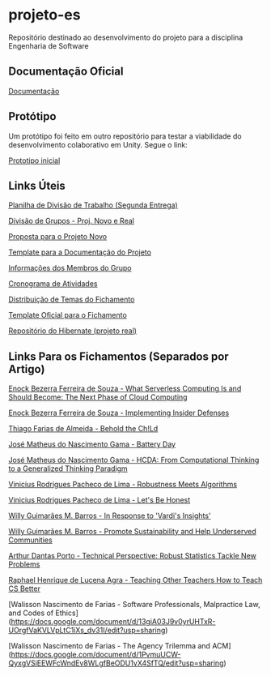 # projeto-es
Repositório destinado ao desenvolvimento do projeto para a disciplina Engenharia de Software

## **Documentação Oficial**

[Documentação](https://docs.google.com/document/d/1McA49Q3K77XjxbCtUVEMMZEUFh6k-euATzTBVZIw3lk/edit?usp=sharing)

## **Protótipo**

Um protótipo foi feito em outro repositório para testar a viabilidade do desenvolvimento colaborativo em Unity. Segue o link:

[Prototipo inicial](https://github.com/Enock21/UnityCoopTest)

## **Links Úteis**

[Planilha de Divisão de Trabalho (Segunda Entrega)](https://docs.google.com/spreadsheets/d/18Ya9i64hYMa0a4w7KkCX_1j7VzmCczlZ1iPzhJSgZ1o/edit?usp=sharing)

[Divisão de Grupos - Proj. Novo e Real](https://docs.google.com/document/d/17BYu6AmB-rQEgs-WvWNV__LLZoUNJNItagYPPAGmSeE/edit?usp=sharing)

[Proposta para o Projeto Novo](https://docs.google.com/presentation/d/1Non0-QWdjFVBYx8G--LW4HwjRJ2iW8V9R7tmwsJ_mRQ/edit?usp=sharing)

[Template para a Documentação do Projeto](https://docs.google.com/document/d/1THUEBk5FL6XcKnNXW0z9-4OlS4BlTzPkdwfZkkNxGNU/edit?usp=sharing)

[Informações dos Membros do Grupo](https://docs.google.com/document/d/1INYuAM-4k_vKK2dD0WRZ5fJyDysNxUSFFz_EV4bu-m0/edit?usp=sharing)

[Cronograma de Atividades](https://drive.google.com/file/d/1DjED2QFURwn8YWFhITk4OToEbaEOhqzC/view?usp=sharing)

[Distribuição de Temas do Fichamento](https://docs.google.com/spreadsheets/d/1uxlZhuqBmygBuW_ffA-c_Un_E0AB1q_GO3wtApXOUDs/edit?usp=sharing)

[Template Oficial para o Fichamento](https://docs.google.com/document/d/1gs_pbLi1JwhKRhe90XPGxTZ2EF_FmMJb/edit?usp=sharing&ouid=102464683378953571049&rtpof=true&sd=true)

[Repositório do Hibernate (projeto real)](https://github.com/hibernate/hibernate-orm)

## **Links Para os Fichamentos (Separados por Artigo)**

[Enock Bezerra Ferreira de Souza - What Serverless Computing Is and Should Become: The Next Phase of Cloud Computing](https://docs.google.com/document/d/1AI3VvErU6kzkgqcV3sT-2op75rvw9j4y/edit?usp=sharing&ouid=102464683378953571049&rtpof=true&sd=true)

[Enock Bezerra Ferreira de Souza - Implementing Insider Defenses](https://docs.google.com/document/d/1PUVuK8JSZy4cF6QpydY-N50lNDDl1SmD/edit?usp=sharing&ouid=102464683378953571049&rtpof=true&sd=true)

[Thiago Farias de Almeida - Behold the Ch!Ld](https://docs.google.com/document/d/1rOSrte8SrQLvZgNonJSv_QcFNdcy-j4DjzB6Yk6a1s4/edit?usp=sharing)

[José Matheus do Nascimento Gama - Battery Day](https://docs.google.com/document/d/1S0APaRUowmpgTm0CCHAT5lUTgbn9bfPl/edit?usp=sharing&ouid=111066760870567253661&rtpof=true&sd=true)

[José Matheus do Nascimento Gama - HCDA: From Computational Thinking to a Generalized Thinking Paradigm](https://docs.google.com/document/d/1MGx7BDHxuK1f4cM8UWShtZSbn_Zg6TZX/edit?usp=sharing&ouid=111066760870567253661&rtpof=true&sd=true)

[Vinicius Rodrigues Pacheco de Lima - Robustness Meets Algorithms](https://docs.google.com/document/d/1niD4GBmgrqfZXE0EGKOk6Fbe59mxJFFrT2n7e0nOWz4/edit?usp=sharing)

[Vinicius Rodrigues Pacheco de Lima - Let's Be Honest](https://docs.google.com/document/d/1Se1CQtDHEmAowC48v3jtSkaEHzGDJqxA3XRhsjjx4Ss/edit?usp=sharing)

[Willy Guimarães M. Barros - In Response to 'Vardi's Insights'](https://docs.google.com/document/d/14hc9Far8GW9K5BA5XwxK87koNFLWDXa_4IcVHfAZToY/edit?usp=sharing)

[Willy Guimarães M. Barros - Promote Sustainability and Help Underserved Communities](https://docs.google.com/document/d/12ZaxlRDBf8FRl7ifXkzLRG_kjxXrLnadBK4lN7AbFjs/edit?usp=sharing)

[Arthur Dantas Porto - Technical Perspective: Robust Statistics Tackle New Problems](https://docs.google.com/document/d/1FwVNfoiIlEv5Sa4hLdqp9fJgMUrnW37N/edit?usp=sharing&ouid=107759173386355636632&rtpof=true&sd=true)

[Raphael Henrique de Lucena Agra - Teaching Other Teachers How to Teach CS Better](https://docs.google.com/document/d/1DXgqFBGHa9_jE_rIN-LFHm6ljXY7ifDjXFJDFDvKIho/edit?usp=sharing)

[Walisson Nascimento de Farias - Software Professionals, Malpractice Law, and Codes of Ethics] (https://docs.google.com/document/d/13giA03J9v0yrUHTxR-UOrgfVaKVLVpLtC1iXs_dv31I/edit?usp=sharing)

[Walisson Nascimento de Farias - The Agency Trilemma and ACM] (https://docs.google.com/document/d/1PvmuUCW-QyxgVSiEEWFcWndEv8WLgfBeODU1vX4SfTQ/edit?usp=sharing)
